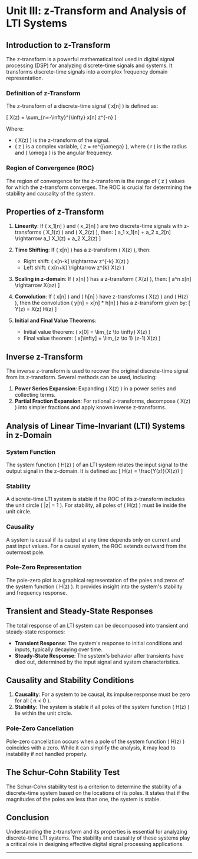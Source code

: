 
# Unit III: z-Transform and Analysis of LTI Systems

## Introduction to z-Transform
The z-transform is a powerful mathematical tool used in digital signal processing (DSP) for analyzing discrete-time signals and systems. It transforms discrete-time signals into a complex frequency domain representation.

### Definition of z-Transform
The z-transform of a discrete-time signal \( x[n] \) is defined as:

\[
X(z) = \sum_{n=-\infty}^{\infty} x[n] z^{-n}
\]

Where:
- \( X(z) \) is the z-transform of the signal.
- \( z \) is a complex variable, \( z = re^{j\omega} \), where \( r \) is the radius and \( \omega \) is the angular frequency.

### Region of Convergence (ROC)
The region of convergence for the z-transform is the range of \( z \) values for which the z-transform converges. The ROC is crucial for determining the stability and causality of the system.

## Properties of z-Transform
1. **Linearity**: If \( x_1[n] \) and \( x_2[n] \) are two discrete-time signals with z-transforms \( X_1(z) \) and \( X_2(z) \), then:
   \[
   a_1 x_1[n] + a_2 x_2[n] \rightarrow a_1 X_1(z) + a_2 X_2(z)
   \]

2. **Time Shifting**: If \( x[n] \) has a z-transform \( X(z) \), then:
   - Right shift: \( x[n-k] \rightarrow z^{-k} X(z) \)
   - Left shift: \( x[n+k] \rightarrow z^{k} X(z) \)

3. **Scaling in z-domain**: If \( x[n] \) has a z-transform \( X(z) \), then:
   \[
   a^n x[n] \rightarrow X(az)
   \]

4. **Convolution**: If \( x[n] \) and \( h[n] \) have z-transforms \( X(z) \) and \( H(z) \), then the convolution \( y[n] = x[n] * h[n] \) has a z-transform given by:
   \[
   Y(z) = X(z) H(z)
   \]

5. **Initial and Final Value Theorems**:
   - Initial value theorem: \( x[0] = \lim_{z \to \infty} X(z) \)
   - Final value theorem: \( x[\infty] = \lim_{z \to 1} (z-1) X(z) \)

## Inverse z-Transform
The inverse z-transform is used to recover the original discrete-time signal from its z-transform. Several methods can be used, including:
1. **Power Series Expansion**: Expanding \( X(z) \) in a power series and collecting terms.
2. **Partial Fraction Expansion**: For rational z-transforms, decompose \( X(z) \) into simpler fractions and apply known inverse z-transforms.

## Analysis of Linear Time-Invariant (LTI) Systems in z-Domain
### System Function
The system function \( H(z) \) of an LTI system relates the input signal to the output signal in the z-domain. It is defined as:
\[
H(z) = \frac{Y(z)}{X(z)}
\]

### Stability
A discrete-time LTI system is stable if the ROC of its z-transform includes the unit circle \( |z| = 1 \). For stability, all poles of \( H(z) \) must lie inside the unit circle.

### Causality
A system is causal if its output at any time depends only on current and past input values. For a causal system, the ROC extends outward from the outermost pole.

### Pole-Zero Representation
The pole-zero plot is a graphical representation of the poles and zeros of the system function \( H(z) \). It provides insight into the system's stability and frequency response.

## Transient and Steady-State Responses
The total response of an LTI system can be decomposed into transient and steady-state responses:
- **Transient Response**: The system's response to initial conditions and inputs, typically decaying over time.
- **Steady-State Response**: The system's behavior after transients have died out, determined by the input signal and system characteristics.

## Causality and Stability Conditions
1. **Causality**: For a system to be causal, its impulse response must be zero for all \( n < 0 \).
2. **Stability**: The system is stable if all poles of the system function \( H(z) \) lie within the unit circle.

### Pole-Zero Cancellation
Pole-zero cancellation occurs when a pole of the system function \( H(z) \) coincides with a zero. While it can simplify the analysis, it may lead to instability if not handled properly.

## The Schur-Cohn Stability Test
The Schur-Cohn stability test is a criterion to determine the stability of a discrete-time system based on the locations of its poles. It states that if the magnitudes of the poles are less than one, the system is stable.

## Conclusion
Understanding the z-transform and its properties is essential for analyzing discrete-time LTI systems. The stability and causality of these systems play a critical role in designing effective digital signal processing applications.

---
